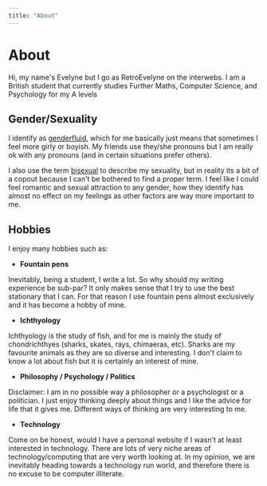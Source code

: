 ```yaml
---
title: "About"
---
```


# About

Hi, my name's Evelyne but I go as RetroEvelyne on the interwebs. I am a British student that currently studies Further Maths, Computer Science, and Psychology for my A levels


## Gender/Sexuality
I identify as [genderfluid](https://en.wikipedia.org/wiki/Gender_fluidity), which for me basically just means that sometimes I feel more girly or boyish. My friends use they/she pronouns but I am really ok with any pronouns (and in certain situations prefer others).

I also use the term [bisexual](https://en.wikipedia.org/wiki/Bisexuality) to describe my sexuality, but in reality its a bit of a copout because I can't be bothered to find a proper term. I feel like I could feel romantic and sexual attraction to any gender, how they identify has almost no effect on my feelings as other factors are way more important to me.

## Hobbies
I enjoy many hobbies such as:

- **Fountain pens**

Inevitably, being a student, I write a lot. So why should my writing experience be sub-par? It only makes sense that I try to use the best stationary that I can. For that reason I use fountain pens almost exclusively and it has become a hobby of mine.

- **Ichthyology**

Ichthyology is the study of fish, and for me is mainly the study of chondrichthyes (sharks, skates, rays, chimaeras, etc). Sharks are my favourite animals as they are so diverse and interesting. I don't claim to know a lot about fish but it is certainly an interest of mine.

- **Philosophy / Psychology / Politics**

Disclaimer: I am in no possible way a philosopher or a psychologist or a politician. I just enjoy thinking deeply about things and I like the advice for life that it gives me. Different ways of thinking are very interesting to me.

- **Technology**

Come on be honest, would I have a personal website if I wasn't at least interested in technology. There are lots of very niche areas of technology/computing that are very worth looking at. In my opinion, we are inevitably heading towards a technology run world, and therefore there is no excuse to be computer illiterate.
